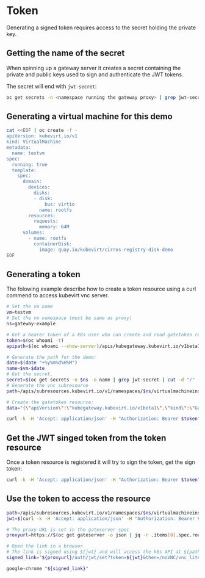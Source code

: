 # Token

Generating a signed token requires access to the secret holding the private key.

## Getting the name of the secret

When spinning up a gateway server it creates a secret containing the private
and public keys used to sign and authenticate the JWT tokens.

The secret will end with `jwt-secret`:

```bash
oc get secrets -n <namespace running the gateway proxy> | grep jwt-secret
```

## Generating a virtual machine for this demo

```bash
cat <<EOF | oc create -f -
apiVersion: kubevirt.io/v1
kind: VirtualMachine
metadata:
  name: testvm
spec:
  running: true
  template:
    spec:
      domain:
        devices:
          disks:
          - disk:
              bus: virtio
            name: rootfs
        resources:
          requests:
            memory: 64M
      volumes:
        - name: rootfs
          containerDisk:
            image: quay.io/kubevirt/cirros-registry-disk-demo
EOF
```

## Generating a token

The folowing example describe how to create a token resource using a curl commend to access kubevirt vnc server.

```bash
# Set the vm name
vm=testvm
# Set the vm namespace (must be same as proxy)
ns=gateway-example

# Get a bearer token of a k8s user who can create and read gatetoken resources in the example namespace:
token=$(oc whoami -t)
apipath=$(oc whoami --show-server)/apis/kubegateway.kubevirt.io/v1beta1/namespaces/$ns/gatetokens

# Generate the path for the demo:
date=$(date "+%y%m%d%H%M")
name=$vm-$date
# Get the secret, 
secret=$(oc get secrets -n $ns -o name | grep jwt-secret | cut -d "/" -f2)
# Generate the vnc subresource
path=/apis/subresources.kubevirt.io/v1/namespaces/$ns/virtualmachineinstances/$vm/vnc

# Create the gatetoken resource:
data="{\"apiVersion\":\"kubegateway.kubevirt.io/v1beta1\",\"kind\":\"GateToken\",\"metadata\":{\"name\":\"$name\",\"namespace\":\"$ns\"},\"spec\":{\"secret-name\":\"$secret\",\"urls\":[\"$path\"]}}"

curl -k -H 'Accept: application/json' -H "Authorization: Bearer $token" -H "Content-Type: application/json" --request POST --data $data $apipath
```

## Get the JWT singed token from the token resource

Once a token resource is registered it will try to sign the token, get the sign token:

```bash
curl -k -H 'Accept: application/json' -H "Authorization: Bearer $token" $apipath/$name | jq .status.token
```

## Use the token to access the resource

```bash
path=/apis/subresources.kubevirt.io/v1/namespaces/$ns/virtualmachineinstances/$vm/vnc
jwt=$(curl -k -H 'Accept: application/json' -H "Authorization: Bearer $token" $apipath/$name | jq .status.token)

# The proxy URL is set in the gateserver spec
proxyurl=https://$(oc get gateserver -o json | jq -r .items[0].spec.route)

# Open the link in a browser.
# The link is signed using ${jwt} and will access the k8s API at ${path}.
signed_link="${proxyurl}/auth/jwt/set?token=${jwt}&then=/noVNC/vnc_lite.html?path=k8s${path}"

google-chrome "${signed_link}"
```